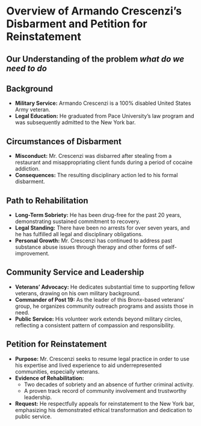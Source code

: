 # Overview of Armando Crescenzi’s Disbarment and Petition for Reinstatement

## Our Understanding of the problem **_what do we need to do_**

## Background

- **Military Service:** Armando Crescenzi is a 100% disabled United States Army veteran.
- **Legal Education:** He graduated from Pace University’s law program and was subsequently admitted to the New York bar.

## Circumstances of Disbarment

- **Misconduct:** Mr. Crescenzi was disbarred after stealing from a restaurant and misappropriating client funds during a period of cocaine addiction.
- **Consequences:** The resulting disciplinary action led to his formal disbarment.

## Path to Rehabilitation

- **Long-Term Sobriety:** He has been drug-free for the past 20 years, demonstrating sustained commitment to recovery.
- **Legal Standing:** There have been no arrests for over seven years, and he has fulfilled all legal and disciplinary obligations.
- **Personal Growth:** Mr. Crescenzi has continued to address past substance abuse issues through therapy and other forms of self-improvement.

## Community Service and Leadership

- **Veterans’ Advocacy:** He dedicates substantial time to supporting fellow veterans, drawing on his own military background.
- **Commander of Post 19:** As the leader of this Bronx-based veterans’ group, he organizes community outreach programs and assists those in need.
- **Public Service:** His volunteer work extends beyond military circles, reflecting a consistent pattern of compassion and responsibility.

## Petition for Reinstatement

- **Purpose:** Mr. Crescenzi seeks to resume legal practice in order to use his expertise and lived experience to aid underrepresented communities, especially veterans.
- **Evidence of Rehabilitation:**
  - Two decades of sobriety and an absence of further criminal activity.
  - A proven track record of community involvement and trustworthy leadership.
- **Request:** He respectfully appeals for reinstatement to the New York bar, emphasizing his demonstrated ethical transformation and dedication to public service.
